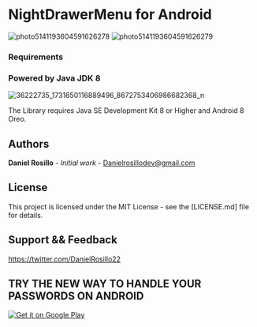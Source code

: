 # NightDrawerMenu for Android

![photo5141193604591626278](https://user-images.githubusercontent.com/23446483/64087804-38526d00-cd04-11e9-96ab-1c04bc94774e.jpg)
![photo5141193604591626279](https://user-images.githubusercontent.com/23446483/64087805-38526d00-cd04-11e9-8890-9f330ca0faa1.jpg)

### Requirements

### Powered by Java JDK 8
![36222735_1731650116889496_8672753406986682368_n](https://user-images.githubusercontent.com/23446483/41886236-26f7ba94-78c1-11e8-963a-cae5eccb6394.jpg)

The Library requires Java SE Development Kit 8 or Higher and Android 8 Oreo.

## Authors

 **Daniel Rosillo** - *Initial work* -
 Danielrosillodev@gmail.com

## License

This project is licensed under the MIT License - see the [LICENSE.md] file for details.

## Support && Feedback
https://twitter.com/DanielRosillo22

## TRY THE NEW WAY TO HANDLE YOUR PASSWORDS ON ANDROID
[<a href='https://play.google.com/store/apps/details?id=com.bookmanager.danielrosillo.bookmanager&hl=es_419&pcampaignid=MKT-Other-global-all-co-prtnr-py-PartBadge-Mar2515-1'><img alt='Get it on Google Play' src='https://play.google.com/intl/en_us/badges/images/generic/en_badge_web_generic.png'/></a>](url)
